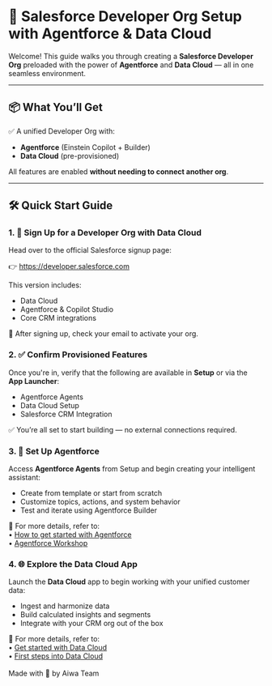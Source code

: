 <!DOCTYPE html>
<html lang="en">
<head>
  <meta charset="UTF-8" />
  <meta name="viewport" content="width=device-width, initial-scale=1.0"/>
  <title>Salesforce Developer Org Setup</title>
<h1>🚀 Salesforce Developer Org Setup with Agentforce & Data Cloud</h1>

  <p>Welcome! This guide walks you through creating a <strong>Salesforce Developer Org</strong> preloaded with the power of <strong>Agentforce</strong> and <strong>Data Cloud</strong> — all in one seamless environment.</p>

  <hr />

  <h2>📦 What You’ll Get</h2>

  <p>✅ A unified Developer Org with:</p>
  <ul>
    <li><strong>Agentforce</strong> (Einstein Copilot + Builder)</li>
    <li><strong>Data Cloud</strong> (pre-provisioned)</li>
  </ul>

  <p>All features are enabled <strong>without needing to connect another org</strong>.</p>

  <hr />

  <h2>🛠️ Quick Start Guide</h2>

  <h3>1. 🔐 Sign Up for a Developer Org with Data Cloud</h3>
  <p>Head over to the official Salesforce signup page:</p>
  <p>
    👉 <a href="https://developer.salesforce.com" target="_blank">
      https://developer.salesforce.com
    </a>
  </p>

  <p>This version includes:</p>
  <ul>
    <li>Data Cloud</li>
    <li>Agentforce & Copilot Studio</li>
    <li>Core CRM integrations</li>
  </ul>

  <div class="note">📩 After signing up, check your email to activate your org.</div>

  <h3>2. ✅ Confirm Provisioned Features</h3>
  <p>Once you're in, verify that the following are available in <strong>Setup</strong> or via the <strong>App Launcher</strong>:</p>
  <ul>
    <li>Agentforce Agents</li>
    <li>Data Cloud Setup</li>
    <li>Salesforce CRM Integration</li>
  </ul>

  <p>✅ You’re all set to start building — no external connections required.</p>

  <h3>3. 🤖 Set Up Agentforce</h3>
  <p>Access <strong>Agentforce Agents</strong> from Setup and begin creating your intelligent assistant:</p>
  <ul>
    <li>Create from template or start from scratch</li>
    <li>Customize topics, actions, and system behavior</li>
    <li>Test and iterate using Agentforce Builder</li>
  </ul>

  <div class="note">
    📘 For more details, refer to:<br />
    • <a href="https://howtoagentforce.com/2025/01/01/how-to-get-started-with-agentforce/" target="_blank">How to get started with Agentforce</a><br />
    • <a href="https://developer.salesforce.com/agentforce-workshop/agents/1-get-started" target="_blank">Agentforce Workshop</a>
  </div>

  <h3>4. 🌐 Explore the Data Cloud App</h3>
  <p>Launch the <strong>Data Cloud</strong> app to begin working with your unified customer data:</p>
  <ul>
    <li>Ingest and harmonize data</li>
    <li>Build calculated insights and segments</li>
    <li>Integrate with your CRM org out of the box</li>
  </ul>

  <div class="note">
    📘 For more details, refer to:<br />
    • <a href="https://help.salesforce.com/s/articleView?id=data.c360_a_product_considerations.htm&type=5" target="_blank">Get started with Data Cloud</a><br />
    • <a href="https://www.apexhours.com/getting-started-with-salesforce-data-cloud/" target="_blank">First steps into Data Cloud</a>
  </div>
<br />
  <div class="footer">
    Made with 💙 by Aiwa Team
  </div>

</body>
</html>
